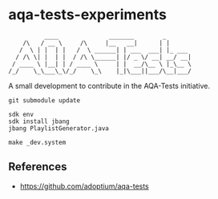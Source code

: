 # aqa-tests-experiments

```
          ____              _______        _       
    /\   / __ \     /\     |__   __|      | |      
   /  \ | |  | |   /  \ ______| | ___  ___| |_ ___ 
  / /\ \| |  | |  / /\ \______| |/ _ \/ __| __/ __|
 / ____ \ |__| | / ____ \     | |  __/\__ \ |_\__ \
/_/    \_\___\_\/_/    \_\    |_|\___||___/\__|___/
```

A small development to contribute in the AQA-Tests initiative.

```
git submodule update

sdk env
sdk install jbang
jbang PlaylistGenerator.java  

make _dev.system
```

## References

- https://github.com/adoptium/aqa-tests